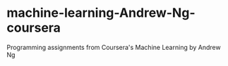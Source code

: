 # machine-learning-Andrew-Ng-coursera
Programming assignments from Coursera's Machine Learning by Andrew Ng
